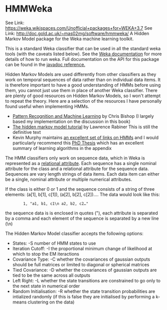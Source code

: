 HMMWeka
=======
See Link: https://weka.wikispaces.com/Unofficial+packages+for+WEKA+3.7
See Link: http://doc.gold.ac.uk/~mas02mg/software/hmmweka/
A Hidden Markov Model package for the Weka machine learning toolkit.

This is a standard Weka classifier that can be used in all the standard weka tools (with the caveats listed below). See the [Weka documentation](http://www.cs.waikato.ac.nz/ml/weka/) for more details of how to run weka. Full documentation on the API for this package can be found in the [javadoc reference.](http://doc.gold.ac.uk/~mas02mg/software/hmmweka/HMM/doc/index.html)

Hidden Markov Models are used differently from other classifiers as they work on temporal sequences of data rather than on individual data items. It is therefore important to have a good understanding of HMMs before using them, you cannot just use them in place of another Weka classifier. There are plenty of good resources on Hidden Markov Models, so I won't attempt to repeat the theory. Here are a selection of the resources I have personally found useful when implementing HMMs.

* [Pattern Recognition and Machine Learning](http://research.microsoft.com/en-us/um/people/cmbishop/PRML/index.htm) by Chris Bishop (I largely based my implementation on the discussion in this book)
* [The hidden markov model tutorial](http://www.cs.ubc.ca/~murphyk/Bayes/rabiner.pdf) by Lawrence Rabiner This is still the definitive text
* Kevin Murphy maintains [an excellent set of links on HMMs](http://www.cs.ubc.ca/~murphyk/Software/HMM/hmm.html) and I would particularly recommend this [PhD Thesis](http://www.cs.ubc.ca/~murphyk/Thesis/thesis.html) which has an excellent summary of learning algorithms in the appendix

The HMM classifiers only work on sequence data, which in Weka is represented as a [relational attribute](http://weka.wikispaces.com/Multi-instance+classification). Each sequence has a single nominal attribute for the class and a relational attribute for the sequence data. Sequences are vary length strings of data items. Each data item can either be a single, nominal attribute or multiple numerical attributes.

If the class is either 0 or 1 and the sequence consists of a string of three elements: (a[1], b[1], c[1]), (a[2], b[2], c[2])…. The data would look like this:

			1, "a1, b1, c1\n a2, b2, c2…"
			
the sequence data is is enclosed in quotes ("), each attribute is separated by a comma and each element of the sequence is separated by a new line (\n)

The Hidden Markov Model classifier accepts the following options:

* States: -S number of HMM states to use
* Iteration Cutoff: -I the proportional minimum change of likelihood at which to stop the EM iteractions
* Covariance Type: -C whether the covariances of gaussian outputs should be full matrices or limited to diagonal or spherical matrices
* Tied Covariance: -D whether the covariances of gaussian outputs are tied to be the same across all outputs
* Left Right: -L whether the state transitions are constrained to go only to the next state in numerical order
* Random Initialisation: -R whether the state transition probabilities are intialized randomly (if this is false they are initialised by performing a k-means clustering on the data)
